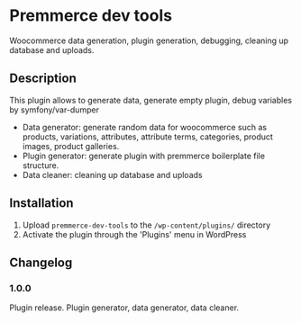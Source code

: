 # Premmerce dev tools

Woocommerce data generation, plugin generation, debugging, cleaning up database and uploads.

## Description

This plugin allows to generate data, generate empty plugin, debug variables by symfony/var-dumper

* Data generator: generate random data for woocommerce such as products, variations,
attributes, attribute terms, categories, product images, product galleries.
* Plugin generator: generate plugin with premmerce boilerplate file structure.
* Data cleaner: cleaning up database and uploads

## Installation

1. Upload `premmerce-dev-tools` to the `/wp-content/plugins/` directory
1. Activate the plugin through the 'Plugins' menu in WordPress

## Changelog

### 1.0.0
Plugin release. Plugin generator, data generator, data cleaner.